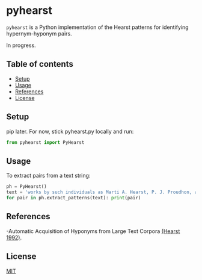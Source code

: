 # pyhearst

`pyhearst` is a Python implementation of the Hearst patterns for identifying hypernym-hyponym pairs.

In progress.

## Table of contents
* [Setup](#setup)
* [Usage](#usage)
* [References](#references)
* [License](#license)

## Setup
pip later. For now, stick pyhearst.py locally and run:

```python
from pyhearst import PyHearst
```

## Usage
To extract pairs from a text string:

```python
ph = PyHearst()
text = 'works by such individuals as Marti A. Hearst, P. J. Proudhon, and Esther Duflo'
for pair in ph.extract_patterns(text): print(pair)
```

## References
-Automatic Acquisition of Hyponyms from Large Text Corpora [(Hearst 1992)](https://www.aclweb.org/anthology/C92-2082/).

## License
[MIT](https://choosealicense.com/licenses/mit/)
